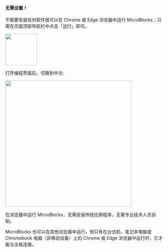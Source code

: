 #### 无需设置！ ####

不需要安装任何软件就可以在 Chrome 或 Edge 浏览器中运行 MicroBlocks；只需在页面顶部导航栏中点击「运行」即可。

<img src="/assets/img/md/get-started/browser-run-button-cn.png" width="100">

打开编程界面后，切换到中文:

<img src="/assets/img/md/get-started/language-chinese.png" width="400">

在浏览器中运行 MicroBlocks，无需安装传统应用程序，无需专业技术人员协助。


MicroBlocks 也可以在其他浏览器中运行，但只有在台式机、笔记本电脑或 Chromebook 电脑（非移动设备）上的 Chrome 或 Edge 浏览器中运行时，它才能与主板连接。



<!--
#### 可选项：把 MicroBlocks 网站保存到桌面 ####

为方便起见，你可以将 MicroBlocks 另存为 Web App（渐进式网络应用程序），像运行传统应用程序一样通过快捷方式图标启动。一旦保存，MicroBlocks Web App 甚至可以离线运行。

保存方法：首先在浏览器中运行 MicroBlocks ，然后点击浏览器 URL 栏右上方的按钮，见下图。

Chrome:<br>
<img src="/assets/img/md/get-started/pwainstall-chrome.png" width="220">

Edge:<br>
<img src="/assets/img/md/get-started/pwainstall-edge.png" width="200">

这样即可安装 Web App，并在新窗口中打开 MicroBlocks。这种操作还会在桌面上添加快捷方式，以便日后启动。
-->